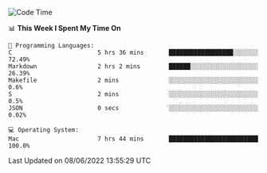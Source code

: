 
<!--START_SECTION:waka-->
![Code Time](http://img.shields.io/badge/Code%20Time-0%20secs-blue)

📊 **This Week I Spent My Time On** 

```text
💬 Programming Languages: 
C                        5 hrs 36 mins       ██████████████████░░░░░░░   72.49% 
Markdown                 2 hrs 2 mins        ██████░░░░░░░░░░░░░░░░░░░   26.39% 
Makefile                 2 mins              ░░░░░░░░░░░░░░░░░░░░░░░░░   0.6% 
S                        2 mins              ░░░░░░░░░░░░░░░░░░░░░░░░░   0.5% 
JSON                     0 secs              ░░░░░░░░░░░░░░░░░░░░░░░░░   0.02%

💻 Operating System: 
Mac                      7 hrs 44 mins       █████████████████████████   100.0%

```


 Last Updated on 08/06/2022 13:55:29 UTC
<!--END_SECTION:waka-->
